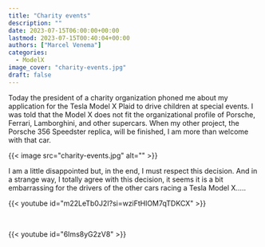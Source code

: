 ```yaml
---
title: "Charity events"
description: ""
date: 2023-07-15T06:00:00+00:00
lastmod: 2023-07-15T00:40:04+00:00
authors: ["Marcel Venema"]
categories:
  - ModelX
image_cover: "charity-events.jpg"
draft: false
---
```


Today the president of a charity organization phoned me about my application for the Tesla Model X Plaid to drive children at special events. I was told that the Model X does not fit the organizational profile of Porsche, Ferrari, Lamborghini, and other supercars. When my other project, the Porsche 356 Speedster replica, will be finished, I am more than welcome with that car.
<!--more-->

{{< image src="charity-events.jpg" alt="" >}}

I am a little disappointed but, in the end, I must respect this decision. And in a strange way, I totally agree with this decision, it seems it is a bit embarrassing for the drivers of the other cars racing a Tesla Model X…..

{{< youtube id="m22LeTb0J2I?si=wziFtHlOM7qTDKCX" >}}

&nbsp;

{{< youtube id="6Ims8yG2zV8" >}}

&nbsp;
